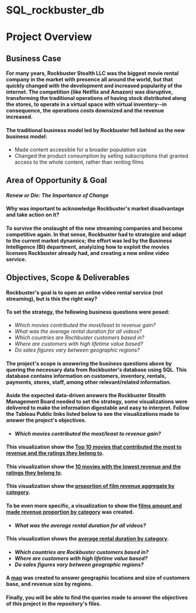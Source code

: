 # SQL_rockbuster_db

# **Project Overview**

## **Business Case**

#### For many years, Rockbuster Stealth LLC was the biggest movie rental company in the market with presence all around the world, but that quickly changed with the development and increased popularity of the internet. The competition (like Netflix and Amazon) was disruptive, transforming the traditional operations of having stock distributed along the stores, to operate in a virtual space with virtual inventory--in consequence, the operations costs downsized and the revenue increased.

#### The traditional business model led by Rockbuster fell behind as the new business model:
- Made content accessible for a broader population size
- Changed the product consumption by selling subscriptions that granted access to the whole content, rather than renting films


## **Area of Opportunity & Goal**

#### *Renew or Die: The Importance of Change*

#### Why was important to acknowledge Rockbuster's market disadvantage and take action on it?
#### **To survive the onslaught of the new streaming companies and become competitive again**. In that sense, Rockbuster had to strategize and adapt to the current market dynamics; the effort was led by the Business Intelligence (BI) department, analyizing how to exploit the movies licenses Rockbuster already had, and **creating a new online video service**.


## **Objectives, Scope & Deliverables**

#### Rockbuster's goal is to open an online video rental service (not streaming), but is this the right way? 

#### To set the strategy, the following business questions were posed:
- *Which movies contributed the most/least to revenue gain?*
- *What was the average rental duration for all videos?*
- *Which countries are Rochbuster customers based in?*
- *Where are customers with high lifetime value based?*
- *Do sales figures vary between geographic regions?*

#### The project's scope is answering the business questions above by quering the necessary data from Rockbuster's database using SQL. This database contains information on customers, inventory, rentals, payments, stores, staff, among other relevant/related information. 

#### Aside the expected data-driven answers the Rockbuster Stealth Management Board needed to set the strategy, some visualizations were delivered to make the information digestable and easy to interpret. Follow the Tableau Public links listed below to see the visualizations made to answer the project's objectives.

#### 
- ***Which movies contributed the most/least to revenue gain?***

#### This visualization show the [Top 10 movies that contributed the most to revenue and the ratings they belong to](https://public.tableau.com/app/profile/david.aroche/viz/RockbusterTop10FilmswithLowestRevenue/Sheet1?publish=yes).

#### This visualization show the [10 movies with the lowest revenue and the ratings they belong to](https://public.tableau.com/app/profile/david.aroche/viz/RockbusterTop10FilmswithLowestRevenue/Sheet1?publish=yes).

#### This visualization show the [proportion of film revenue aggregate by category](https://public.tableau.com/app/profile/david.aroche/viz/FilmRevenueAggregateProportionbyCategory/Sheet1?publish=yes).

#### To be even more specific, a visualization to show the [films amount and made revenue proportion by category](https://public.tableau.com/app/profile/david.aroche/viz/RockerbusterFilmAmountRevenueProportionbyRating/Sheet1?publish=yes) was created.

#### 
- ***What was the average rental duration for all videos?***

#### This visualization shows the [average rental duration by category](https://public.tableau.com/app/profile/david.aroche/viz/RockbusterAverageRentalDuration/Sheet1?publish=yes).

#### 
- ***Which countries are Rockbuster customers based in?***
- ***Where are customers with high lifetime value based?*** 
- ***Do sales figures vary between geographic regions?***

#### A [map](https://public.tableau.com/app/profile/david.aroche/viz/CustomerBaseSizePaymentsConcentrationbyCountry/Sheet1?publish=yes) was created to answer geographic locations and size of customers base, and revenue size by regions.


#### Finally, you will be able to find the queries made to answer the objectives of this project in the repository's files. 
